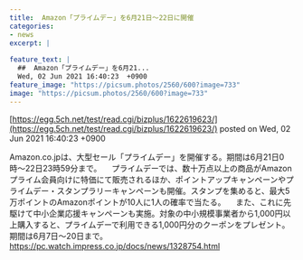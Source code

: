 ```yaml
---
title:  Amazon「プライムデー」を6月21日〜22日に開催  
categories:
- news
excerpt: |
  
feature_text: |
  ##  Amazon「プライムデー」を6月21...
  Wed, 02 Jun 2021 16:40:23  +0900
feature_image: "https://picsum.photos/2560/600?image=733"
image: "https://picsum.photos/2560/600?image=733"
---
```


[https://egg.5ch.net/test/read.cgi/bizplus/1622619623/](https://egg.5ch.net/test/read.cgi/bizplus/1622619623/)
posted on Wed, 02 Jun 2021 16:40:23  +0900

<!--more-->

Amazon.co.jpは、大型セール「プライムデー」を開催する。期間は6月21日0時〜22日23時59分まで。 　プライムデーでは、数十万点以上の商品がAmazonプライム会員向けに特価にて販売されるほか、ポイントアップキャンペーンやプライムデー・スタンプラリーキャンペーンも開催。スタンプを集めると、最大5万ポイントのAmazonポイントが10人に1人の確率で当たる。 　また、これに先駆けて中小企業応援キャンペーンも実施。対象の中小規模事業者から1,000円以上購入すると、プライムデーで利用できる1,000円分のクーポンをプレゼント。期間は6月7日〜20日まで。 https://pc.watch.impress.co.jp/docs/news/1328754.html
